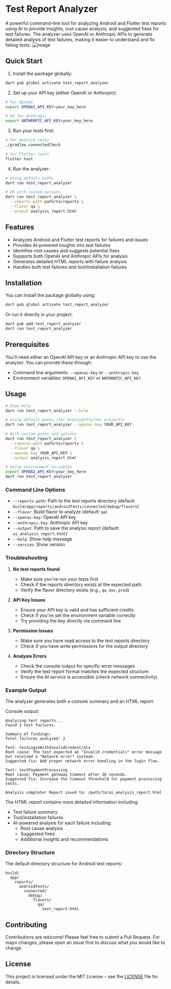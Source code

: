 # Test Report Analyzer

A powerful command-line tool for analyzing Android and Flutter test reports using AI to provide insights, root cause analysis, and suggested fixes for test failures. The analyzer uses OpenAI or Anthropic APIs to generate detailed analysis of test failures, making it easier to understand and fix failing tests.
![image](https://github.com/user-attachments/assets/7a631a6c-13ff-46da-935c-9315f04d4ec1)


## Quick Start

1. Install the package globally:
```bash
dart pub global activate test_report_analyzer
```

2. Set up your API key (either OpenAI or Anthropic):
```bash
# For OpenAI
export OPENAI_API_KEY=your_key_here

# OR for Anthropic
export ANTHROPIC_API_KEY=your_key_here
```

3. Run your tests first:
```bash
# For Android tests
./gradlew connectedCheck

# For Flutter tests
flutter test
```

4. Run the analyzer:
```bash
# Using default paths
dart run test_report_analyzer

# OR with custom options
dart run test_report_analyzer \
  --reports-path path/to/reports \
  --flavor qa \
  --output analysis_report.html
```

## Features

- Analyzes Android and Flutter test reports for failures and issues
- Provides AI-powered insights into test failures
- Identifies root causes and suggests potential fixes
- Supports both OpenAI and Anthropic APIs for analysis
- Generates detailed HTML reports with failure analysis
- Handles both test failures and tool/installation failures

## Installation

You can install the package globally using:

```bash
dart pub global activate test_report_analyzer
```

Or run it directly in your project:

```bash
dart pub add test_report_analyzer
dart run test_report_analyzer
```

## Prerequisites

You'll need either an OpenAI API key or an Anthropic API key to use the analyzer. You can provide these through:
- Command line arguments: `--openai-key` or `--anthropic-key`
- Environment variables: `OPENAI_API_KEY` or `ANTHROPIC_API_KEY`

## Usage

```bash
# Show help
dart run test_report_analyzer --help

# Using default paths (for Android/Flutter projects)
dart run test_report_analyzer --openai-key YOUR_API_KEY

# With custom paths and options
dart run test_report_analyzer \
  --reports-path path/to/reports \
  --flavor qa \
  --openai-key YOUR_API_KEY \
  --output analysis_report.html

# Using environment variables
export OPENAI_API_KEY=your_key_here
dart run test_report_analyzer
```

### Command Line Options

- `--reports-path`: Path to the test reports directory (default: `build/app/reports/androidTests/connected/debug/flavors`)
- `--flavor`: Build flavor to analyze (default: `qa`)
- `--openai-key`: OpenAI API key
- `--anthropic-key`: Anthropic API key
- `--output`: Path to save the analysis report (default: `ai_analysis_report.html`)
- `--help`: Show help message
- `--version`: Show version

### Troubleshooting

1. **No test reports found**
   - Make sure you've run your tests first
   - Check if the reports directory exists at the expected path
   - Verify the flavor directory exists (e.g., `qa`, `dev`, `prod`)

2. **API Key Issues**
   - Ensure your API key is valid and has sufficient credits
   - Check if you've set the environment variable correctly
   - Try providing the key directly via command line

3. **Permission Issues**
   - Make sure you have read access to the test reports directory
   - Check if you have write permissions for the output directory

4. **Analysis Errors**
   - Check the console output for specific error messages
   - Verify the test report format matches the expected structure
   - Ensure the AI service is accessible (check network connectivity)

### Example Output

The analyzer generates both a console summary and an HTML report:

Console output:
```
Analyzing test reports...
Found 2 test failures.

Summary of findings:
Total failures analyzed: 2

Test: testLoginWithInvalidCredentials
Root cause: The test expected an "Invalid credentials" error message but received a "Network error" instead.
Suggested fix: Add proper network error handling in the login flow.

Test: testPaymentProcessing
Root cause: Payment gateway timeout after 30 seconds.
Suggested fix: Increase the timeout threshold for payment processing tests.

Analysis complete! Report saved to: /path/to/ai_analysis_report.html
```

The HTML report contains more detailed information including:
- Test failure summary
- Tool/installation failures
- AI-powered analysis for each failure including:
  - Root cause analysis
  - Suggested fixes
  - Additional insights and recommendations

### Directory Structure

The default directory structure for Android test reports:
```
build/
  app/
    reports/
      androidTests/
        connected/
          debug/
            flavors/
              qa/
                test_report.html
```

## Contributing

Contributions are welcome! Please feel free to submit a Pull Request. For major changes, please open an issue first to discuss what you would like to change.

## License

This project is licensed under the MIT License - see the [LICENSE](LICENSE) file for details.
